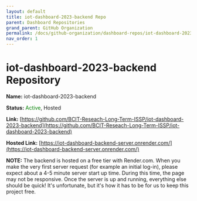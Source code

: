 ```yaml
---
layout: default
title: iot-dashboard-2023-backend Repo
parent: Dashboard Repositories
grand_parent: GitHub Organization
permalink: /docs/github-organization/dashboard-repos/iot-dashboard-2023-backend-repo/
nav_order: 1
---
```


# iot-dashboard-2023-backend Repository

**Name:** iot-dashboard-2023-backend

**Status:** <span style="color:green">Active</span>, Hosted

**Link:** [https://github.com/BCIT-Reseach-Long-Term-ISSP/iot-dashboard-2023-backend](https://github.com/BCIT-Reseach-Long-Term-ISSP/iot-dashboard-2023-backend)

**Hosted Link:** [https://iot-dashboard-backend-server.onrender.com/](https://iot-dashboard-backend-server.onrender.com/)

**NOTE:** The backend is hosted on a free tier with Render.com. When you make the very first server request (for example an initial log-in), please expect about a 4-5 minute server start up time. During this time, the page may not be responsive. Once the server is up and running, everything else should be quick! It's unfortunate, but it's how it has to be for us to keep this project free.

